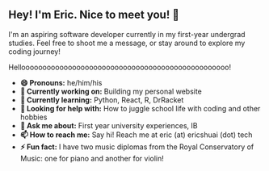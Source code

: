 ## Hey! I'm Eric. Nice to meet you! 👋
I'm an aspiring software developer currently in my first-year undergrad studies. Feel free to shoot me a message, or stay around to explore my coding journey!

Hellooooooooooooooooooooooooooooooooooooooooooooooooo!

- **😄 Pronouns:** he/him/his
- **🔭 Currently working on:** Building my personal website
- **🌱 Currently learning:** Python, React, R, DrRacket
- **🤔 Looking for help with:** How to juggle school life with coding and other hobbies
- **💬 Ask me about:** First year university experiences, IB
- **📫 How to reach me:** Say hi! Reach me at eric (at) ericshuai (dot) tech
- **⚡ Fun fact:** I have two music diplomas from the Royal Conservatory of Music: one for piano and another for violin!